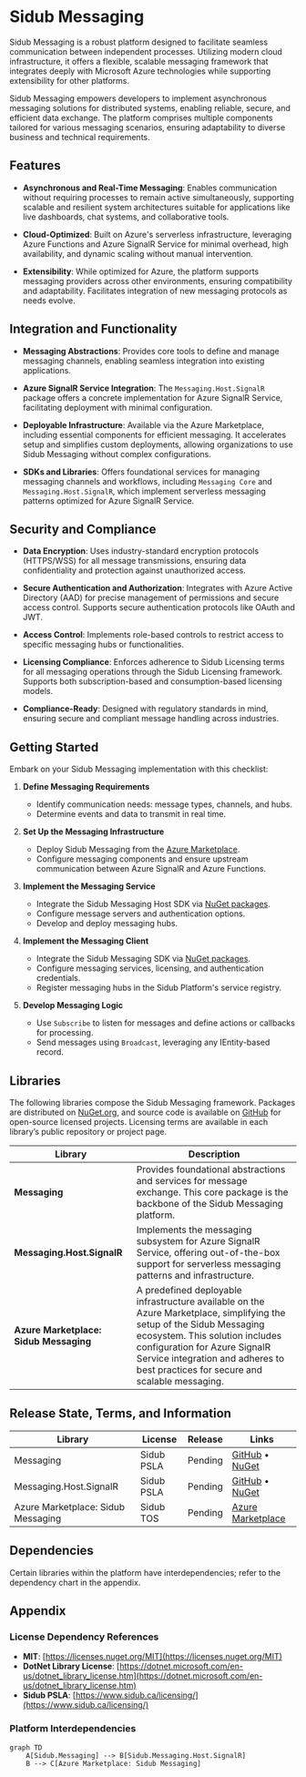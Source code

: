 # Sidub Messaging

Sidub Messaging is a robust platform designed to facilitate seamless communication between independent processes. Utilizing modern cloud infrastructure, it offers a flexible, scalable messaging framework that integrates deeply with Microsoft Azure technologies while supporting extensibility for other platforms.

Sidub Messaging empowers developers to implement asynchronous messaging solutions for distributed systems, enabling reliable, secure, and efficient data exchange. The platform comprises multiple components tailored for various messaging scenarios, ensuring adaptability to diverse business and technical requirements.

## Features

- **Asynchronous and Real-Time Messaging**: Enables communication without requiring processes to remain active simultaneously, supporting scalable and resilient system architectures suitable for applications like live dashboards, chat systems, and collaborative tools.
  
- **Cloud-Optimized**: Built on Azure's serverless infrastructure, leveraging Azure Functions and Azure SignalR Service for minimal overhead, high availability, and dynamic scaling without manual intervention.
  
- **Extensibility**: While optimized for Azure, the platform supports messaging providers across other environments, ensuring compatibility and adaptability. Facilitates integration of new messaging protocols as needs evolve.

## Integration and Functionality

- **Messaging Abstractions**: Provides core tools to define and manage messaging channels, enabling seamless integration into existing applications.
  
- **Azure SignalR Service Integration**: The `Messaging.Host.SignalR` package offers a concrete implementation for Azure SignalR Service, facilitating deployment with minimal configuration.
  
- **Deployable Infrastructure**: Available via the Azure Marketplace, including essential components for efficient messaging. It accelerates setup and simplifies custom deployments, allowing organizations to use Sidub Messaging without complex configurations.
  
- **SDKs and Libraries**: Offers foundational services for managing messaging channels and workflows, including `Messaging Core` and `Messaging.Host.SignalR`, which implement serverless messaging patterns optimized for Azure SignalR Service.

## Security and Compliance

- **Data Encryption**: Uses industry-standard encryption protocols (HTTPS/WSS) for all message transmissions, ensuring data confidentiality and protection against unauthorized access.
  
- **Secure Authentication and Authorization**: Integrates with Azure Active Directory (AAD) for precise management of permissions and secure access control. Supports secure authentication protocols like OAuth and JWT.
  
- **Access Control**: Implements role-based controls to restrict access to specific messaging hubs or functionalities.
  
- **Licensing Compliance**: Enforces adherence to Sidub Licensing terms for all messaging operations through the Sidub Licensing framework. Supports both subscription-based and consumption-based licensing models.
  
- **Compliance-Ready**: Designed with regulatory standards in mind, ensuring secure and compliant message handling across industries.

## Getting Started

Embark on your Sidub Messaging implementation with this checklist:

1. **Define Messaging Requirements**
   - Identify communication needs: message types, channels, and hubs.
   - Determine events and data to transmit in real time.

2. **Set Up the Messaging Infrastructure**
   - Deploy Sidub Messaging from the [Azure Marketplace](#).
   - Configure messaging components and ensure upstream communication between Azure SignalR and Azure Functions.

3. **Implement the Messaging Service**
   - Integrate the Sidub Messaging Host SDK via [NuGet packages](https://www.nuget.org/packages/Sidub.Messaging).
   - Configure message servers and authentication options.
   - Develop and deploy messaging hubs.

4. **Implement the Messaging Client**
   - Integrate the Sidub Messaging SDK via [NuGet packages](https://www.nuget.org/packages/Sidub.Messaging).
   - Configure messaging services, licensing, and authentication credentials.
   - Register messaging hubs in the Sidub Platform's service registry.

5. **Develop Messaging Logic**
   - Use `Subscribe` to listen for messages and define actions or callbacks for processing.
   - Send messages using `Broadcast`, leveraging any IEntity-based record.

## Libraries

The following libraries compose the Sidub Messaging framework. Packages are distributed on [NuGet.org](https://www.nuget.org/), and source code is available on [GitHub](https://github.com/sidubsolutions/Sidub.Messaging) for open-source licensed projects. Licensing terms are available in each library’s public repository or project page.

| **Library**                      | **Description**                                                                                               |
|----------------------------------|---------------------------------------------------------------------------------------------------------------|
| **Messaging**                    | Provides foundational abstractions and services for message exchange. This core package is the backbone of the Sidub Messaging platform. |
| **Messaging.Host.SignalR**       | Implements the messaging subsystem for Azure SignalR Service, offering out-of-the-box support for serverless messaging patterns and infrastructure. |
| **Azure Marketplace: Sidub Messaging** | A predefined deployable infrastructure available on the Azure Marketplace, simplifying the setup of the Sidub Messaging ecosystem. This solution includes configuration for Azure SignalR Service integration and adheres to best practices for secure and scalable messaging. |

## Release State, Terms, and Information

| **Library**                      | **License**    | **Release** | **Links**                        |
|----------------------------------|----------------|-------------|----------------------------------|
| Messaging                        | Sidub PSLA     | Pending     | [GitHub](#) • [NuGet](#)          |
| Messaging.Host.SignalR           | Sidub PSLA     | Pending     | [GitHub](#) • [NuGet](#)          |
| Azure Marketplace: Sidub Messaging | Sidub TOS      | Pending     | [Azure Marketplace](#)           |

## Dependencies

Certain libraries within the platform have interdependencies; refer to the dependency chart in the appendix.

## Appendix

### License Dependency References

- **MIT**:
  [https://licenses.nuget.org/MIT](https://licenses.nuget.org/MIT)
- **DotNet Library License**:
  [https://dotnet.microsoft.com/en-us/dotnet_library_license.htm](https://dotnet.microsoft.com/en-us/dotnet_library_license.htm)
- **Sidub PSLA**:
  [https://www.sidub.ca/licensing/](https://www.sidub.ca/licensing/)

### Platform Interdependencies

```mermaid
graph TD
    A[Sidub.Messaging] --> B[Sidub.Messaging.Host.SignalR]
    B --> C[Azure Marketplace: Sidub Messaging]
